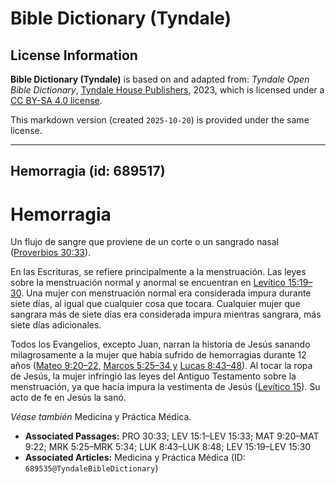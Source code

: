 # Bible Dictionary (Tyndale)

## License Information

**Bible Dictionary (Tyndale)** is based on and adapted from: _Tyndale Open Bible Dictionary_, [Tyndale House Publishers](https://tyndaleopenresources.com/), 2023, which is licensed under a [CC BY-SA 4.0 license](https://creativecommons.org/licenses/by-sa/4.0/legalcode.en).

This markdown version (created `2025-10-20`) is provided under the same license.



--------------------------------

## Hemorragia (id: 689517)

Hemorragia
==========

Un flujo de sangre que proviene de un corte o un sangrado nasal ([Proverbios 30:33](https://ref.ly/Prov30:33)).

En las Escrituras, se refiere principalmente a la menstruación. Las leyes sobre la menstruación normal y anormal se encuentran en [Levítico 15:19–30](https://ref.ly/Lev15:19-Lev15:30). Una mujer con menstruación normal era considerada impura durante siete días, al igual que cualquier cosa que tocara. Cualquier mujer que sangrara más de siete días era considerada impura mientras sangrara, más siete días adicionales.

Todos los Evangelios, excepto Juan, narran la historia de Jesús sanando milagrosamente a la mujer que había sufrido de hemorragias durante 12 años ([Mateo 9:20–22,](https://ref.ly/Matt9:20-Matt9:22) [Marcos 5:25–34 y](https://ref.ly/Mark5:25-Mark5:34) [Lucas 8:43–48](https://ref.ly/Luke8:43-Luke8:48)). Al tocar la ropa de Jesús, la mujer infringió las leyes del Antiguo Testamento sobre la menstruación, ya que hacía impura la vestimenta de Jesús ([Levítico 15](https://ref.ly/Lev15:1-Lev15:33)). Su acto de fe en Jesús la sanó.

*Véase también* Medicina y Práctica Médica.

* **Associated Passages:** PRO 30:33; LEV 15:1–LEV 15:33; MAT 9:20–MAT 9:22; MRK 5:25–MRK 5:34; LUK 8:43–LUK 8:48; LEV 15:19–LEV 15:30
* **Associated Articles:** Medicina y Práctica Médica (ID: `689535@TyndaleBibleDictionary`)

